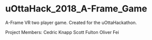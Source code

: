 # uOttaHack_2018_A-Frame_Game

A-Frame VR two player game.
Created for the uOttaHackathon.



Project Members:
Cedric Knapp
Scott Fulton
Oliver Fei
